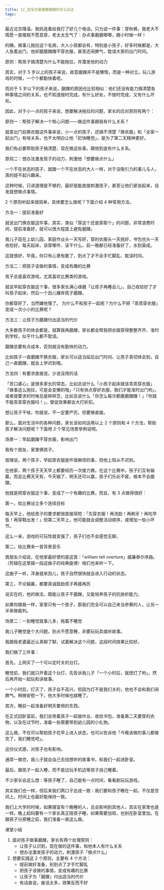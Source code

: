 ```yaml
---
title: 12_宝宝总是磨磨蹭蹭的怎么纠正
tags: 
---
```


最近北京降温，我妈连着给我打了好几个电话，只为说一件事：穿秋裤。我老大不情愿一直推脱不愿意穿，老太太生气了：办点事磨磨唧唧，跟小时候一样！
 
的确，做事儿拖拉这个毛病，大人小孩都会有，特别是小孩子，好多时候都是，大人急着出门，他却磨磨蹭蹭不穿衣服，甚至还闹脾气，耽误大家的出门时间。

原则：帮孩子搞清楚为什么不能拖拉，并激发他的动力



其实，对于 5 岁以上的孩子来说，故意磨蹭并不是懒惰，而是一种对立。玩儿游戏的时候，一个个都勤快着呢。
 
而对于 5 岁以下的孩子来说，磨蹭的原因也比较相似：他们还没有能力搞清楚各种事情之间的关系，也不知道按时完成，有什么好处，不按时完成，又有什么坏处。
 
因此，对于小一点的孩子来说，想要解决拖拉的问题，家长的应对原则有两个：

原则一：帮孩子解决一个核心问题——做这件事跟我有什么关系？

就拿出门前换衣服这件事来说，小一点的孩子，还搞不清楚「换衣服」和「全家一起出门」有啥关系，也不太明白让他「赶快睡觉」，是为了第二天精神更好。
 
我们有必要帮助孩子搞清楚，现在做这些事，跟他到底有什么关系。

原则二：想办法激发孩子的动力，刺激他「想要做点什么」

一个不在状态的孩子，就跟一个不在状态的大人一样，对于没吸引力的事儿与人，真的提不起兴趣来。
 
这种时候，只讲道理是不够的，最好是能直接刺激孩子，甚至让他们紧张起来，自发就想做点事情。
 
2 个原则听起来很简单，具体要怎么做呢？下面介绍 4 种常用方法。

方法一：提前准备好

就说出门换衣服这件事，其实，类似「穿这个还是穿那个」的问题，非常浪费时间，提前准备好，就可以很大程度上避免磨蹭。
 
我儿子现在上幼儿园，家庭作业头一天写好，穿的衣服头一天挑好，书包也头一天收拾好。每天起床，该穿哪件、该干什么，前一晚都已经准备好了，水到渠成。
 
这就很好，毕竟，你只有心里有数了，到点了才不会手忙脚乱、耽误时间。

方法二：把孩子该做的事情，变成有趣的比赛

孩子总是喜欢游戏，尤其喜欢比赛类的游戏。
 
就说早起穿衣服这个事，很多家长满心琢磨「让孩子再睡会儿」，自己收拾好了才叫孩子起床，然后一个劲儿嫌弃孩子磨蹭。
 
你都穿好了，当然嫌他慢了。 为什么不和孩子一起呢？为什么不把「乖乖穿衣服」变成一次小小的比赛呢？

方法三：让孩子为磨蹭付出适当的代价



大多数孩子的体会都是，就算我再磨蹭，家长都会帮我把衣服穿得整整齐齐、准时到学校，似乎什么都不耽误。
 
磨蹭总要有点成本，否则就没有勤快的动力。
 
比如孩子一直磨蹭不换衣服，家长可以适当延后出门时间，让孩子真切体会到，自己一直磨蹭，就会上学迟到哦。

方法四：有要求直接说，少说没用的话

「苦口婆心」是很多家长的常态，比如总说什么「小孩子起床就该乖乖穿衣服」「做事这么拖拉，可是会变懒的哦」「只有快点穿好衣服，我们才能准时出门哟」，或者提要求的时候总是碎碎念，比如总说什么「你怎么每次都磨磨蹭蹭！」「你就不能乖乖穿衣服吗！」，督促效果都会大打折扣。
 
想让孩子干啥，你就说，不一定要严厉，但要够直接。
 
那么，面对生活中的各种问题，家长该如何运用以上 2 个原则和 4 个方法，帮助孩子解决问题呢？下面用 2 个常见场景举例说明。

场景一：早起磨蹭不穿衣服，影响出门

我有个朋友，家里俩孩子。
 
按理说，两个孩子，早起穿衣服是件很麻烦的事，但他上班从不迟到。
 
在他家，两个孩子天天早上都要经历一次接力赛。在这个比赛中，孩子们互有输赢，而且比赛天天有，今天输了、明天还可以赢，孩子们乐此不疲，根本不会磨蹭。
 
他就是把穿衣服这个事，变成了一个有趣的比赛，而且，有 3 点做得很好：
 
第一，给比赛设立多个连续目标
 
每天早上，他给孩子的要求都很直接简短：「先穿衣服！再洗脸！再刷牙！再吃早饭！再穿鞋出发！」但第二天早上，他可能就会调整活动顺序，或增加一些小环节。
 
这么一来，游戏的可玩性就变强了，孩子们也不会感觉无聊。
 
第二，给比赛来一首背景音乐
 
我朋友介绍说，在他家最好使的是这首：「william tell overture」威廉泰尔序曲。（剪辑在这里插一段这曲子的经典旋律）咱们也来听一下。
 
这曲子一听，浑身就来劲儿，孩子自然很快就会进入行动的状态。
 
第三，不论输赢，都要真诚鼓励孩子再接再厉
 
说实在的，他的做法，既能让孩子不磨蹭，又能培养孩子的抗挫折能力。
 
如果你跟我一样，家里只有一个孩子，那我们完全可以自己来当参赛的人，让另一半来做裁判。

场景二：一到睡觉就事儿多，拖着不睡觉



我儿子睡觉是个大问题，到点不愿意睡，非要玩玩具或听故事。
 
我跟我老婆最近认真聊了聊，试着解决这个问题，这段时间效果比较好。
 
我们做了三件事：
 
首先，上网买了一个可以定时关的台灯。
 
睡觉前，我们就只开着这个台灯，先告诉我儿子「一个小时后，就熄灯了哟」，然后再开始一起玩和讲故事。
 
一个小时后，灯灭了，孩子会不高兴，但因为灯不是我们关的，他也不会和我们闹脾气。稍微安慰一下，他大多时候也就睡了。
 
其次，睡前一起准备好明天要用的东西。
 
在正式回卧室前，我们会带着孩子一起做作业、收拾书包，准备第二天要穿的衣物，以及在过节时，准备一些需要带到幼儿园的小礼物。
 
这么做，不仅可以帮助孩子在早上进入状态，也可以告诉他「今晚该做的事儿都做完了，我们睡觉吧」。
 
这份仪式感，对孩子也有影响。
 
通常一做完，我儿子就会自己去找想听的故事书，和我们一起进卧室。
 
最后，跟孩子一起入睡，而不是边玩手机边等孩子自己睡着。
 
不少家长会这么想：等孩子睡了，自己能有一点时间，看看剧玩玩游戏。
 
其实我们也一样，但后来我们两口子达成一致：我们要和孩子睡在一起，不仅是空间上，时间上也最好能保持一致。
 
我们上大学的时候，如果寝室有个晚睡的人，总会影响到其他人，其实在家里也是一样。晚上起码要有一个家长真正陪孩子睡，如果需要加班，也别在卧室里加。在跟孩子分房睡之前，我们准备一直这么做。

课堂小结

1. 面对孩子做事磨蹭，家长有两个处理原则：
	- 让孩子认识到，现在做的这件事，和他本人有什么关系
	- 想办法激发孩子的动力，刺激孩子「做点什么」
2.  想要实践这 2 个原则，主要有 4 个方法：
	- 提前做好准备，别到点了才手忙脚乱
	- 把孩子该做的事情，变成有趣的比赛
	- 让孩子为「磨蹭」付出适当的代价
	- 有话直说，废话太多，效果反而不好
